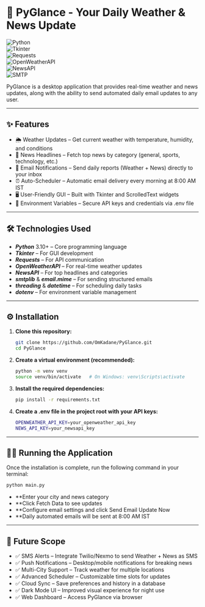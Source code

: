 # 👀 PyGlance - Your Daily Weather & News Update

![Python](https://img.shields.io/badge/Python-3.10+-blue?logo=python&logoColor=white)  
![Tkinter](https://img.shields.io/badge/GUI-Tkinter-red.svg)  
![Requests](https://img.shields.io/badge/Requests-HTTP-blue?logo=python&logoColor=white)  
![OpenWeatherAPI](https://img.shields.io/badge/API-OpenWeather-orange?logo=cloud&logoColor=white)  
![NewsAPI](https://img.shields.io/badge/API-NewsAPI-yellow?logo=news&logoColor=black)  
![SMTP](https://img.shields.io/badge/Email-SMTP-green?logo=gmail&logoColor=white)  

PyGlance is a desktop application that provides real-time weather and news updates, along with the ability to send automated daily email updates to any user.

---

## ✨ Features

* 🌦 Weather Updates – Get current weather with temperature, humidity, and conditions
* 📰 News Headlines – Fetch top news by category (general, sports, technology, etc.)
* 📧 Email Notifications – Send daily reports (Weather + News) directly to your inbox
* ⏰ Auto-Scheduler – Automatic email delivery every morning at 8:00 AM IST
* 🖥️ User-Friendly GUI – Built with Tkinter and ScrolledText widgets
* 🔑 Environment Variables – Secure API keys and credentials via .env file

---

## 🛠️ Technologies Used

- ***Python*** 3.10+ – Core programming language
- ***Tkinter*** – For GUI development
- ***Requests*** – For API communication
- ***OpenWeatherAPI*** – For real-time weather updates
- ***NewsAPI*** – For top headlines and categories
- ***smtplib*** & ***email.mime*** – For sending structured emails
- ***threading*** & ***datetime*** – For scheduling daily tasks
- ***dotenv*** – For environment variable management

---

## ⚙️ Installation

1. **Clone this repository:**
    ```bash
    git clone https://github.com/OmKadane/PyGlance.git
    cd PyGlance
    ```
2. **Create a virtual environment (recommended):**
    ```bash
    python -m venv venv
    source venv/bin/activate   # On Windows: venv\Scripts\activate
    ```
3. **Install the required dependencies:**
    ```bash
    pip install -r requirements.txt
    ```
4. **Create a .env file in the project root with your API keys:**
    ```bash
    OPENWEATHER_API_KEY=your_openweather_api_key
    NEWS_API_KEY=your_newsapi_key
    ```

---

## 🏃‍♂️ Running the Application

Once the installation is complete, run the following command in your terminal:
```bash
python main.py
```
* **Enter your city and news category
* **Click Fetch Data to see updates
* **Configure email settings and click Send Email Update Now
* **Daily automated emails will be sent at 8:00 AM IST

---

## 🔮 Future Scope

* ✅ SMS Alerts – Integrate Twilio/Nexmo to send Weather + News as SMS
* ✅ Push Notifications – Desktop/mobile notifications for breaking news
* ✅ Multi-City Support – Track weather for multiple locations
* ✅ Advanced Scheduler – Customizable time slots for updates
* ✅ Cloud Sync – Save preferences and history in a database
* ✅ Dark Mode UI – Improved visual experience for night use
* ✅ Web Dashboard – Access PyGlance via browser
